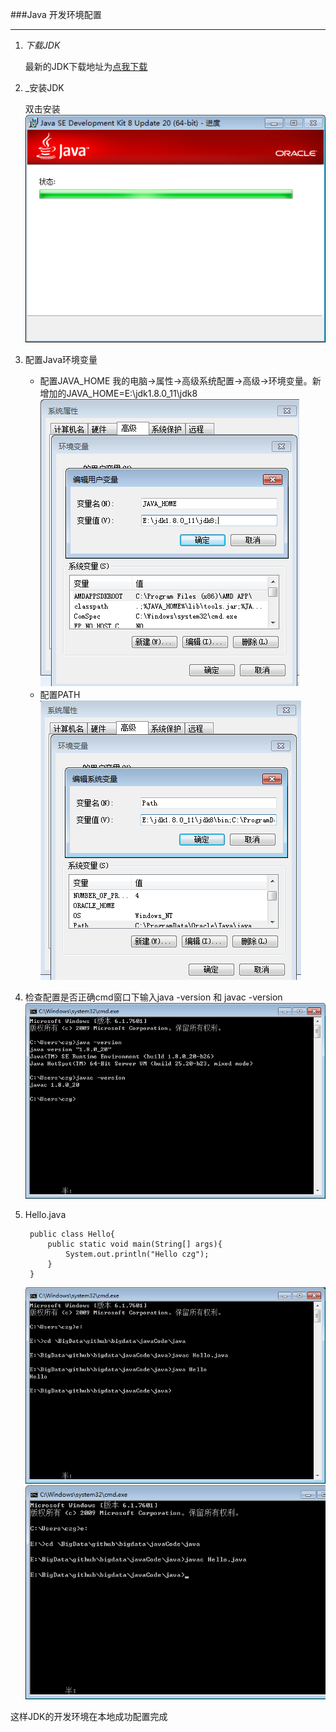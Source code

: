 ###Java 开发环境配置

***

1. _下载JDK_

	最新的JDK下载地址为[点我下载][1]
    
2. _安装JDK

	双击安装
    ![](images/jdk_jdk_install.png)
    
3. 配置Java环境变量

	+ 配置JAVA_HOME
	我的电脑->属性->高级系统配置->高级->环境变量。新增加的JAVA_HOME=E:\jdk1.8.0_11\jdk8
    ![](images/jdk_java_home.png)
    + 配置PATH
	![](images/jdk_path.png)
    
4. 检查配置是否正确cmd窗口下输入java -version 和 javac -version
	![](images/jdk_check.png)
    
5. Hello.java

		public class Hello{
        	public static void main(String[] args){
            	System.out.println("Hello czg");
            }
        }
    
   ![](images/java.png)
   ![](images/javac.png)
    
这样JDK的开发环境在本地成功配置完成
    
    
    
    
    
    
    
    
    
    
    
    
[1]:http://www.oracle.com/technetwork/java/javase/downloads/jdk8-arm-downloads-2187472.html    